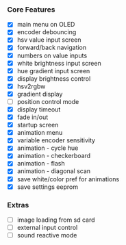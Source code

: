 ### Core Features
- [x] main menu on OLED
- [x] encoder debouncing
- [x] hsv value input screen
- [x] forward/back navigation
- [x] numbers on value inputs
- [x] white brightness input screen
- [x] hue gradient input screen
- [x] display brightness control
- [x] hsv2rgbw
- [x] gradient display
- [ ] position control mode
- [x] display timeout
- [x] fade in/out
- [x] startup screen
- [x] animation menu
- [x] variable encoder sensitivity
- [x] animation - cycle hue
- [x] animation - checkerboard
- [x] animation - flash
- [x] animation - diagonal scan
- [x] save white/color pref for animations
- [x] save settings eeprom

### Extras
- [ ] image loading from sd card
- [ ] external input control
- [ ] sound reactive mode

